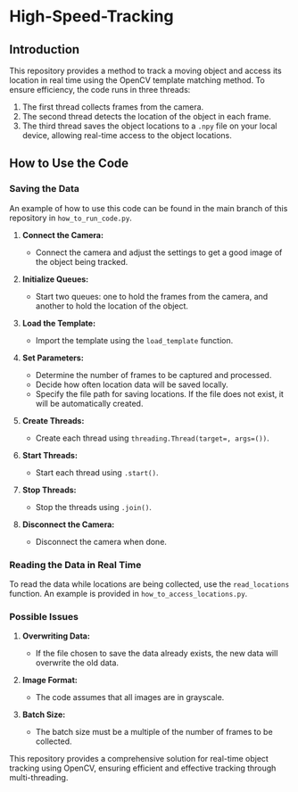 # High-Speed-Tracking

## Introduction
This repository provides a method to track a moving object and access its location in real time using the OpenCV template matching method. To ensure efficiency, the code runs in three threads:
1. The first thread collects frames from the camera.
2. The second thread detects the location of the object in each frame.
3. The third thread saves the object locations to a `.npy` file on your local device, allowing real-time access to the object locations.

## How to Use the Code

### Saving the Data
An example of how to use this code can be found in the main branch of this repository in `how_to_run_code.py`.

1. **Connect the Camera:**
   - Connect the camera and adjust the settings to get a good image of the object being tracked.

2. **Initialize Queues:**
   - Start two queues: one to hold the frames from the camera, and another to hold the location of the object.

3. **Load the Template:**
   - Import the template using the `load_template` function.

4. **Set Parameters:**
   - Determine the number of frames to be captured and processed.
   - Decide how often location data will be saved locally.
   - Specify the file path for saving locations. If the file does not exist, it will be automatically created.

5. **Create Threads:**
   - Create each thread using `threading.Thread(target=, args=())`.

6. **Start Threads:**
   - Start each thread using `.start()`.

7. **Stop Threads:**
   - Stop the threads using `.join()`.

8. **Disconnect the Camera:**
   - Disconnect the camera when done.

### Reading the Data in Real Time
To read the data while locations are being collected, use the `read_locations` function. An example is provided in `how_to_access_locations.py`.

### Possible Issues
1. **Overwriting Data:**
   - If the file chosen to save the data already exists, the new data will overwrite the old data.

2. **Image Format:**
   - The code assumes that all images are in grayscale.

3. **Batch Size:**
   - The batch size must be a multiple of the number of frames to be collected.

This repository provides a comprehensive solution for real-time object tracking using OpenCV, ensuring efficient and effective tracking through multi-threading.
